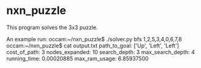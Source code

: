 # nxn_puzzle

This program solves the 3x3 puzzle.

An example run:
occam:~/nxn_puzzle$ ./solver.py bfs 1,2,5,3,4,0,6,7,8
occam:~/nxn_puzzle$ cat output.txt
path_to_goal: ['Up', 'Left', 'Left']
cost_of_path: 3
nodes_expanded: 10
search_depth: 3
max_search_depth: 4
running_time: 0.00020885
max_ram_usage: 6.85937500
